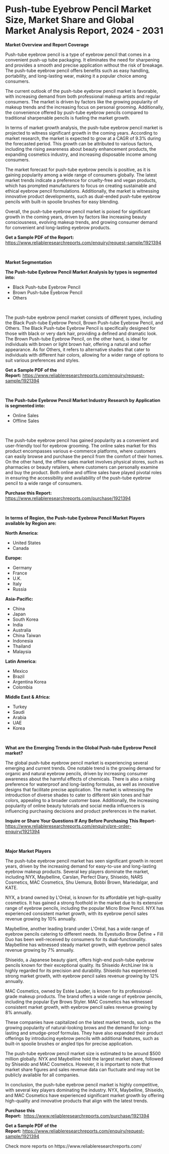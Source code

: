 <p><h1>Push-tube Eyebrow Pencil Market Size, Market Share and Global Market Analysis Report, 2024 - 2031</h1></p><p><strong>Market Overview and Report Coverage</strong></p>
<p><p>Push-tube eyebrow pencil is a type of eyebrow pencil that comes in a convenient push-up tube packaging. It eliminates the need for sharpening and provides a smooth and precise application without the risk of breakage. The push-tube eyebrow pencil offers benefits such as easy handling, portability, and long-lasting wear, making it a popular choice among consumers.</p><p>The current outlook of the push-tube eyebrow pencil market is favorable, with increasing demand from both professional makeup artists and regular consumers. The market is driven by factors like the growing popularity of makeup trends and the increasing focus on personal grooming. Additionally, the convenience offered by push-tube eyebrow pencils compared to traditional sharpenable pencils is fueling the market growth.</p><p>In terms of market growth analysis, the push-tube eyebrow pencil market is projected to witness significant growth in the coming years. According to market research, the market is expected to grow at a CAGR of 9.3% during the forecasted period. This growth can be attributed to various factors, including the rising awareness about beauty enhancement products, the expanding cosmetics industry, and increasing disposable income among consumers.</p><p>The market forecast for push-tube eyebrow pencils is positive, as it is gaining popularity among a wide range of consumers globally. The latest market trends indicate a preference for cruelty-free and vegan products, which has prompted manufacturers to focus on creating sustainable and ethical eyebrow pencil formulations. Additionally, the market is witnessing innovative product developments, such as dual-ended push-tube eyebrow pencils with built-in spoolie brushes for easy blending.</p><p>Overall, the push-tube eyebrow pencil market is poised for significant growth in the coming years, driven by factors like increasing beauty consciousness, evolving makeup trends, and growing consumer demand for convenient and long-lasting eyebrow products.</p></p>
<p><strong>Get a Sample PDF of the Report:</strong> <a href="https://www.reliableresearchreports.com/enquiry/request-sample/1921394">https://www.reliableresearchreports.com/enquiry/request-sample/1921394</a></p>
<p>&nbsp;</p>
<p><strong>Market Segmentation</strong></p>
<p><strong>The Push-tube Eyebrow Pencil Market Analysis by types is segmented into:</strong></p>
<p><ul><li>Black Push-tube Eyebrow Pencil</li><li>Brown Push-tube Eyebrow Pencil</li><li>Others</li></ul></p>
<p>&nbsp;</p>
<p><p>The push-tube eyebrow pencil market consists of different types, including the Black Push-tube Eyebrow Pencil, Brown Push-tube Eyebrow Pencil, and Others. The Black Push-tube Eyebrow Pencil is specifically designed for those with black or very dark hair, providing a defined and dramatic look. The Brown Push-tube Eyebrow Pencil, on the other hand, is ideal for individuals with brown or light brown hair, offering a natural and softer appearance. As for Others, it refers to alternative shades that cater to individuals with different hair colors, allowing for a wider range of options to suit various preferences and styles.</p></p>
<p><strong>Get a Sample PDF of the Report:</strong>&nbsp;<a href="https://www.reliableresearchreports.com/enquiry/request-sample/1921394">https://www.reliableresearchreports.com/enquiry/request-sample/1921394</a></p>
<p>&nbsp;</p>
<p><strong>The Push-tube Eyebrow Pencil Market Industry Research by Application is segmented into:</strong></p>
<p><ul><li>Online Sales</li><li>Offline Sales</li></ul></p>
<p>&nbsp;</p>
<p><p>The push-tube eyebrow pencil has gained popularity as a convenient and user-friendly tool for eyebrow grooming. The online sales market for this product encompasses various e-commerce platforms, where customers can easily browse and purchase the pencil from the comfort of their homes. On the other hand, the offline sales market involves physical stores, such as pharmacies or beauty retailers, where customers can personally examine and buy the product. Both online and offline sales have played pivotal roles in ensuring the accessibility and availability of the push-tube eyebrow pencil to a wide range of consumers.</p></p>
<p><strong>Purchase this Report:</strong>&nbsp; <a href="https://www.reliableresearchreports.com/purchase/1921394">https://www.reliableresearchreports.com/purchase/1921394</a></p>
<p>&nbsp;</p>
<p><strong>In terms of Region, the Push-tube Eyebrow Pencil Market Players available by Region are:</strong></p>
<p>
    <p> <strong> North America: </strong>
        <ul>
            <li>United States</li>
            <li>Canada</li>
        </ul>
        </p> 
    <p> <strong> Europe: </strong>
        <ul>
            <li>Germany</li>
            <li>France</li>
            <li>U.K.</li>
            <li>Italy</li>
            <li>Russia</li>
        </ul>
        </p> 
    <p> <strong> Asia-Pacific: </strong>
        <ul>
            <li>China</li>
            <li>Japan</li>
            <li>South Korea</li>
            <li>India</li>
            <li>Australia</li>
            <li>China Taiwan</li>
            <li>Indonesia</li>
            <li>Thailand</li>
            <li>Malaysia</li>
        </ul>
        </p> 
    <p> <strong> Latin America: </strong>
        <ul>
            <li>Mexico</li>
            <li>Brazil</li>
            <li>Argentina Korea</li>
            <li>Colombia</li>
        </ul>
        </p> 
    <p> <strong> Middle East & Africa: </strong>
        <ul>
            <li>Turkey</li>
            <li>Saudi</li>
            <li>Arabia</li>
            <li>UAE</li>
            <li>Korea</li>
        </ul>
    </p>
    </p>
<p>&nbsp;</p>
<p><strong>What are the Emerging Trends in the Global Push-tube Eyebrow Pencil market?</strong></p>
<p><p>The global push-tube eyebrow pencil market is experiencing several emerging and current trends. One notable trend is the growing demand for organic and natural eyebrow pencils, driven by increasing consumer awareness about the harmful effects of chemicals. There is also a rising preference for waterproof and long-lasting formulas, as well as innovative designs that facilitate precise application. The market is witnessing the introduction of diverse shades to cater to different skin tones and hair colors, appealing to a broader customer base. Additionally, the increasing popularity of online beauty tutorials and social media influencers is influencing purchasing decisions and product preferences in the market.</p></p>
<p><strong>Inquire or Share Your Questions If Any Before Purchasing This Report</strong>- <a href="https://www.reliableresearchreports.com/enquiry/pre-order-enquiry/1921394">https://www.reliableresearchreports.com/enquiry/pre-order-enquiry/1921394</a></p>
<p>&nbsp;</p>
<p><strong>Major Market Players</strong></p>
<p><p>The push-tube eyebrow pencil market has seen significant growth in recent years, driven by the increasing demand for easy-to-use and long-lasting eyebrow makeup products. Several key players dominate the market, including NYX, Maybelline, Carslan, Perfect Diary, Shiseido, NARS Cosmetics, MAC Cosmetics, Shu Uemura, Bobbi Brown, Mariedalgar, and KATE.</p><p>NYX, a brand owned by L'Oréal, is known for its affordable yet high-quality cosmetics. It has gained a strong foothold in the market due to its extensive range of eyebrow pencils, including the popular Micro Brow Pencil. NYX has experienced consistent market growth, with its eyebrow pencil sales revenue growing by 10% annually.</p><p>Maybelline, another leading brand under L'Oréal, has a wide range of eyebrow pencils catering to different needs. Its Eyestudio Brow Define + Fill Duo has been well-received by consumers for its dual-functionality. Maybelline has witnessed steady market growth, with eyebrow pencil sales revenue growing by 7% annually.</p><p>Shiseido, a Japanese beauty giant, offers high-end push-tube eyebrow pencils known for their exceptional quality. Its Shiseido ArchLiner Ink is highly regarded for its precision and durability. Shiseido has experienced strong market growth, with eyebrow pencil sales revenue growing by 12% annually.</p><p>MAC Cosmetics, owned by Estée Lauder, is known for its professional-grade makeup products. The brand offers a wide range of eyebrow pencils, including the popular Eye Brows Styler. MAC Cosmetics has witnessed consistent market growth, with eyebrow pencil sales revenue growing by 8% annually.</p><p>These companies have capitalized on the latest market trends, such as the growing popularity of natural-looking brows and the demand for long-lasting and smudge-proof formulas. They have also expanded their product offerings by introducing eyebrow pencils with additional features, such as built-in spoolie brushes or angled tips for precise application.</p><p>The push-tube eyebrow pencil market size is estimated to be around $500 million globally. NYX and Maybelline hold the largest market share, followed by Shiseido and MAC Cosmetics. However, it is important to note that market share figures and sales revenue data can fluctuate and may not be publicly available for all companies.</p><p>In conclusion, the push-tube eyebrow pencil market is highly competitive, with several key players dominating the industry. NYX, Maybelline, Shiseido, and MAC Cosmetics have experienced significant market growth by offering high-quality and innovative products that align with the latest trends.</p></p>
<p><strong>Purchase this Report:</strong>&nbsp;&nbsp;<a href="https://www.reliableresearchreports.com/purchase/1921394">https://www.reliableresearchreports.com/purchase/1921394</a></p>
<p></p>
<p><strong>Get a Sample PDF of the Report:</strong>&nbsp;<a href="https://www.reliableresearchreports.com/enquiry/request-sample/1921394">https://www.reliableresearchreports.com/enquiry/request-sample/1921394</a></p>
<p>Check more reports on https://www.reliableresearchreports.com/</p>